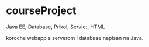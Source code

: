 # courseProject
Java EE, Database, Prikol, Servlet, HTML

koroche webapp s serverom i database napisan na Java.
